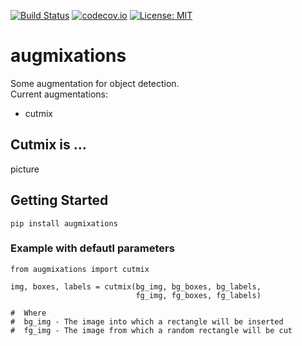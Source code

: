 [![Build Status](https://travis-ci.com/TheDenk/augmixations.svg?branch=master)](https://travis-ci.com/TheDenk/augmixations)
[![codecov.io](https://codecov.io/github/TheDenk/augmixations/coverage.svg?branch=master)](https://codecov.io/github/TheDenk/augmixations?branch=master)
[![License: MIT](https://img.shields.io/badge/License-MIT-yellow.svg)](https://opensource.org/licenses/MIT)
# augmixations
Some augmentation for object detection.  
Current augmentations:  
  - cutmix
## Cutmix is ...
picture

## Getting Started
    pip install augmixations  

### Example with defautl parameters
    from augmixations import cutmix  

    img, boxes, labels = cutmix(bg_img, bg_boxes, bg_labels,
                                fg_img, fg_boxes, fg_labels)  
    
    #  Where  
    #  bg_img - The image into which a rectangle will be inserted  
    #  fg_img - The image from which a random rectangle will be cut  
    